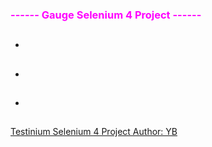 ### <p style='color:magenta'> ------ Gauge Selenium 4 Project ------ </p>
##
* <b style='color:#ffee05'>  </b>
##
* <b style='color:#ffee05'>  </b>
##
* <b style='color:#ffee05'></b>
##


 [Testinium Selenium 4 Project Author: YB](https://github.com/askincan321/catchylabs)

